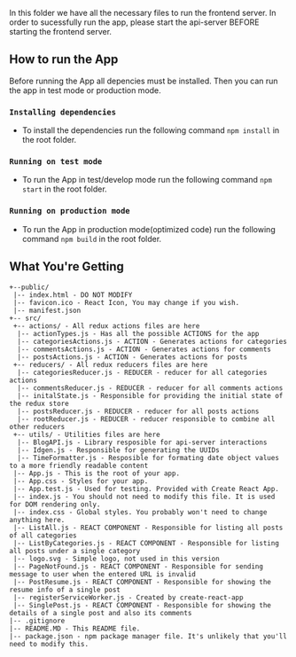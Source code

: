 In this folder we have all the necessary files to run the frontend server.
In order to sucessfully run the app, please start the api-server BEFORE starting the frontend server.

## How to run the App
Before running the App all depencies must be installed. Then you can run the app in test mode or production mode.

### `Installing dependencies`
* To install the dependencies run the following command `npm install` in the root folder.

### `Running on test mode`
* To run the App in test/develop mode run the following command `npm start` in the root folder.

### `Running on production mode`
* To run the App in production mode(optimized code) run the following command `npm build` in the root folder.

## What You're Getting
```
+--public/    
 |-- index.html - DO NOT MODIFY
 |-- favicon.ico - React Icon, You may change if you wish.
 |-- manifest.json
+-- src/
 +-- actions/ - All redux actions files are here
  |-- actionTypes.js - Has all the possible ACTIONS for the app
  |-- categoriesActions.js - ACTION - Generates actions for categories
  |-- commentsActions.js - ACTION - Generates actions for comments
  |-- postsActions.js - ACTION - Generates actions for posts
 +-- reducers/ - All redux reducers files are here
  |-- categoriesReducer.js - REDUCER - reducer for all categories actions
  |-- commentsReducer.js - REDUCER - reducer for all comments actions
  |-- initalState.js - Responsible for providing the initial state of the redux store
  |-- postsReducer.js - REDUCER - reducer for all posts actions
  |-- rootReducer.js - REDUCER - reducer responsible to combine all other reducers
 +-- utils/ - Utilities files are here
  |-- BlogAPI.js - Library resposible for api-server interactions
  |-- Idgen.js - Responsible for generating the UUIDs
  |-- TimeFormatter.js - Resposible for formating date object values to a more friendly readable content
 |-- App.js - This is the root of your app.
 |-- App.css - Styles for your app.
 |-- App.test.js - Used for testing. Provided with Create React App. 
 |-- index.js - You should not need to modify this file. It is used for DOM rendering only.
 |-- index.css - Global styles. You probably won't need to change anything here.
 |-- ListAll.js - REACT COMPONENT - Responsible for listing all posts of all categories
 |-- ListByCategories.js - REACT COMPONENT - Responsible for listing all posts under a single category
 |-- logo.svg - Simple logo, not used in this version
 |-- PageNotFound.js - REACT COMPONENT - Responsible for sending message to user when the entered URL is invalid
 |-- PostResume.js - REACT COMPONENT - Responsible for showing the resume info of a single post
 |-- registerServiceWorker.js - Created by create-react-app
 |-- SinglePost.js - REACT COMPONENT - Responsible for showing the details of a single post and also its comments
|-- .gitignore 
|-- README.MD - This README file.
|-- package.json - npm package manager file. It's unlikely that you'll need to modify this.
```